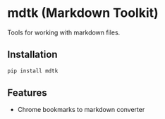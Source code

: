 # mdtk (Markdown Toolkit)

Tools for working with markdown files.

## Installation

```bash
pip install mdtk
```

## Features

- Chrome bookmarks to markdown converter
